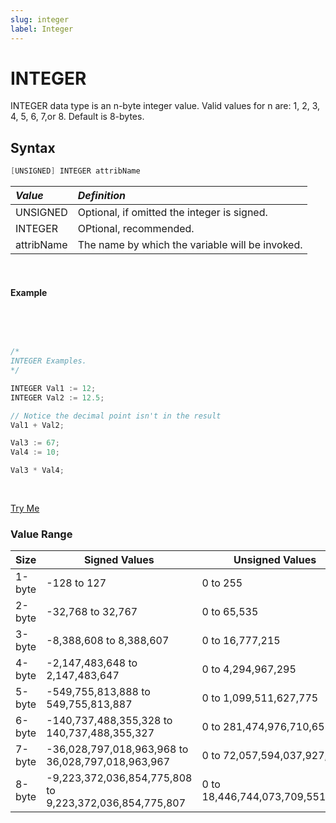 ```yaml
---
slug: integer
label: Integer
---
```


# INTEGER

INTEGER data type is an n-byte integer value. Valid values for n are: 1, 2, 3, 4, 5, 6, 7,or 8. Default is 8-bytes.

## Syntax

```java
[UNSIGNED] INTEGER attribName
```

| _Value_    | _Definition_                                    |
| :--------- | :---------------------------------------------- |
| UNSIGNED   | Optional, if omitted the integer is signed.     |
| INTEGER    | OPtional, recommended.                          |
| attribName | The name by which the variable will be invoked. |

<br>

#### Example

<br>
<pre id="TypeInt_Exp">

```java
/*
INTEGER Examples.
*/

INTEGER Val1 := 12;
INTEGER Val2 := 12.5;

// Notice the decimal point isn't in the result
Val1 + Val2;

Val3 := 67;
Val4 := 10;

Val3 * Val4;
```

</pre>
<a class="trybutton" href="javascript:OpenECLEditor(['TypeInt_Exp'])"> Try Me </a>

</br>

### Value Range

| Size   | Signed Values                                           | Unsigned Values                 |
| ------ | ------------------------------------------------------- | ------------------------------- |
| 1-byte | -128 to 127                                             | 0 to 255                        |
| 2-byte | -32,768 to 32,767                                       | 0 to 65,535                     |
| 3-byte | -8,388,608 to 8,388,607                                 | 0 to 16,777,215                 |
| 4-byte | -2,147,483,648 to 2,147,483,647                         | 0 to 4,294,967,295              |
| 5-byte | -549,755,813,888 to 549,755,813,887                     | 0 to 1,099,511,627,775          |
| 6-byte | -140,737,488,355,328 to 140,737,488,355,327             | 0 to 281,474,976,710,655        |
| 7-byte | -36,028,797,018,963,968 to 36,028,797,018,963,967       | 0 to 72,057,594,037,927,935     |
| 8-byte | -9,223,372,036,854,775,808 to 9,223,372,036,854,775,807 | 0 to 18,446,744,073,709,551,615 |

</br>
</br>
